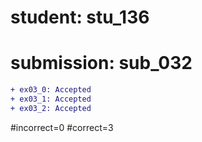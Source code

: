 # student: stu_136
# submission: sub_032

```diff
+ ex03_0: Accepted
+ ex03_1: Accepted
+ ex03_2: Accepted
```
#incorrect=0
#correct=3
